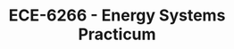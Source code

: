 ---
layout: course
title: ECE-6266 - Energy Systems Practicum
aliases: 
course_id: ECE-6266
permalink: /ECE-6266/
---